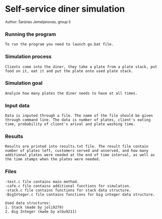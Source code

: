 
# Self-service diner simulation
<sub> Author: Šarūnas Jemeljanovas, group 5 </sub>

### Running the program
    To run the program you need to launch go.bat file.
    
### Simulation process
    Clients come into the diner, they take a plate from a plate stack, put food on it, eat it and put the plate onto used plate stack.

### Simulation goal
    Analyze how many plates the diner needs to have at all times.

### Input data
    Data is inputed through a file. The name of the file should be given through command line. The data is number of plates, client's eating time, probability of client's arival and plate washing time.

### Results
    Results are printed into results.txt file. The result file contain number of plates left, customers served and unserved, and how many additional plates were needed at the end of time interval, as well as the time stamps when the plates were needed.

### Files
    -test.c file contains main method.
    -cafe.c file contains additional functions for simulation.
    -stack.c file contains functions for stack data structure.
    -BigInteger.c file contains functions for big integer data structure.

    Used data structures:
    1. Stack (made by joli9279)
    2. Big Integer (made by albu9211)
